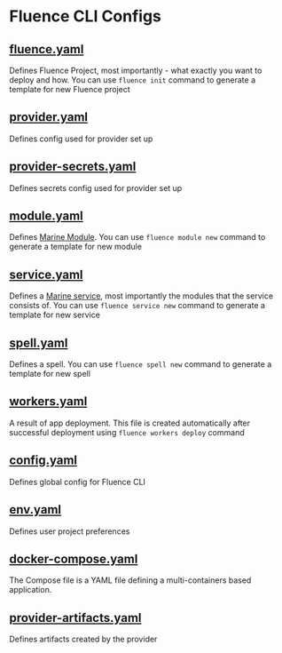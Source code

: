 # Fluence CLI Configs

## [fluence.yaml](./fluence.md)

Defines Fluence Project, most importantly - what exactly you want to deploy and how. You can use `fluence init` command to generate a template for new Fluence project

## [provider.yaml](./provider.md)

Defines config used for provider set up

## [provider-secrets.yaml](./provider-secrets.md)

Defines secrets config used for provider set up

## [module.yaml](./module.md)

Defines [Marine Module](https://fluence.dev/docs/build/concepts/#modules). You can use `fluence module new` command to generate a template for new module

## [service.yaml](./service.md)

Defines a [Marine service](https://fluence.dev/docs/build/concepts/#services), most importantly the modules that the service consists of. You can use `fluence service new` command to generate a template for new service

## [spell.yaml](./spell.md)

Defines a spell. You can use `fluence spell new` command to generate a template for new spell

## [workers.yaml](./workers.md)

A result of app deployment. This file is created automatically after successful deployment using `fluence workers deploy` command

## [config.yaml](./config.md)

Defines global config for Fluence CLI

## [env.yaml](./env.md)

Defines user project preferences

## [docker-compose.yaml](./docker-compose.md)

The Compose file is a YAML file defining a multi-containers based application.

## [provider-artifacts.yaml](./provider-artifacts.md)

Defines artifacts created by the provider